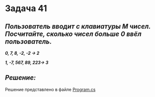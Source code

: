 # Задача 41

## ***Пользователь вводит с клавиатуры M чисел. Посчитайте, сколько чисел больше 0 ввёл пользователь.***

***0, 7, 8, -2, -2 -> 2***

***1, -7, 567, 89, 223-> 3***




## ***Решение:***

Решение представлено в файле [Program.cs](Program.cs)